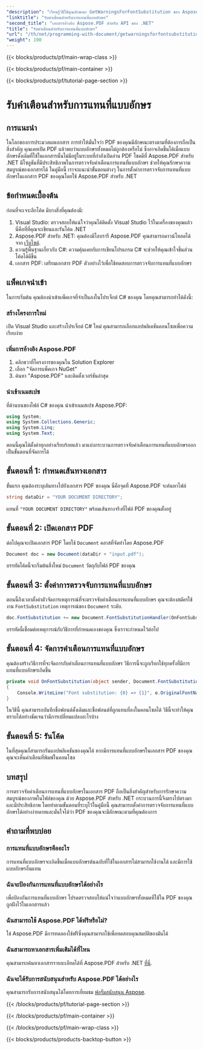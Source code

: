 ```yaml
---
"description": "เรียนรู้วิธีใช้คุณลักษณะ GetWarningsForFontSubstitution ของ Aspose.PDF สำหรับ .NET เพื่อตรวจจับคำเตือนการแทนที่แบบอักษรเมื่อเปิดเอกสาร PDF"
"linktitle": "รับคำเตือนสำหรับการแทนที่แบบอักษร"
"second_title": "เอกสารอ้างอิง Aspose.PDF สำหรับ API ของ .NET"
"title": "รับคำเตือนสำหรับการแทนที่แบบอักษร"
"url": "/th/net/programming-with-document/getwarningsforfontsubstitution/"
"weight": 190
---
```


{{< blocks/products/pf/main-wrap-class >}}

{{< blocks/products/pf/main-container >}}

{{< blocks/products/pf/tutorial-page-section >}}

# รับคำเตือนสำหรับการแทนที่แบบอักษร

## การแนะนำ

ในโลกของการประมวลผลเอกสาร การทำให้มั่นใจว่า PDF ของคุณมีลักษณะตรงตามที่ต้องการถือเป็นสิ่งสำคัญ คุณเคยเปิด PDF แล้วพบว่าแบบอักษรทั้งหมดไม่ถูกต้องหรือไม่ ซึ่งอาจเกิดขึ้นได้เมื่อแบบอักษรดั้งเดิมที่ใช้ในเอกสารนั้นไม่มีอยู่ในระบบที่กำลังเปิดอ่าน PDF โชคดีที่ Aspose.PDF สำหรับ .NET มีโซลูชันที่มีประสิทธิภาพในการตรวจจับคำเตือนการแทนที่แบบอักษร ช่วยให้คุณรักษาความสมบูรณ์ของเอกสารได้ ในคู่มือนี้ เราจะแนะนำขั้นตอนต่างๆ ในการตั้งค่าการตรวจจับการแทนที่แบบอักษรในเอกสาร PDF ของคุณโดยใช้ Aspose.PDF สำหรับ .NET

## ข้อกำหนดเบื้องต้น

ก่อนที่จะเจาะลึกโค้ด มีบางสิ่งที่คุณต้องมี:

1. Visual Studio: ตรวจสอบให้แน่ใจว่าคุณได้ติดตั้ง Visual Studio ไว้ในเครื่องของคุณแล้ว นี่คือที่ที่คุณจะเขียนและรันโค้ด .NET
2. Aspose.PDF สำหรับ .NET: คุณต้องมีไลบรารี Aspose.PDF คุณสามารถดาวน์โหลดได้จาก [เว็บไซต์](https://releases-aspose.com/pdf/net/).
3. ความรู้พื้นฐานเกี่ยวกับ C#: ความคุ้นเคยกับการเขียนโปรแกรม C# จะช่วยให้คุณเข้าใจชิ้นส่วนโค้ดได้ดีขึ้น
4. เอกสาร PDF: เตรียมเอกสาร PDF ตัวอย่างไว้เพื่อใช้ทดสอบการตรวจจับการแทนที่แบบอักษร

## แพ็คเกจนำเข้า

ในการเริ่มต้น คุณต้องนำเข้าแพ็คเกจที่จำเป็นลงในโปรเจ็กต์ C# ของคุณ โดยคุณสามารถทำได้ดังนี้:

### สร้างโครงการใหม่

เปิด Visual Studio และสร้างโปรเจ็กต์ C# ใหม่ คุณสามารถเลือกแอปพลิเคชันคอนโซลเพื่อความเรียบง่าย

### เพิ่มการอ้างอิง Aspose.PDF

1. คลิกขวาที่โครงการของคุณใน Solution Explorer
2. เลือก "จัดการแพ็คเกจ NuGet"
3. ค้นหา "Aspose.PDF" และติดตั้งเวอร์ชันล่าสุด

### นำเข้าเนมสเปซ

ที่ด้านบนของไฟล์ C# ของคุณ นำเข้าเนมสเปซ Aspose.PDF:

```csharp
using System;
using System.Collections.Generic;
using System.Linq;
using System.Text;
```

ตอนนี้คุณได้ตั้งค่าทุกอย่างเรียบร้อยแล้ว มาแบ่งกระบวนการตรวจจับคำเตือนการแทนที่แบบอักษรออกเป็นขั้นตอนที่จัดการได้

## ขั้นตอนที่ 1: กำหนดเส้นทางเอกสาร

ขั้นแรก คุณต้องระบุเส้นทางไปยังเอกสาร PDF ของคุณ นี่คือจุดที่ Aspose.PDF จะค้นหาไฟล์

```csharp
string dataDir = "YOUR DOCUMENT DIRECTORY";
```

แทนที่ `"YOUR DOCUMENT DIRECTORY"` พร้อมเส้นทางจริงที่ไฟล์ PDF ของคุณตั้งอยู่

## ขั้นตอนที่ 2: เปิดเอกสาร PDF

ต่อไปคุณจะเปิดเอกสาร PDF โดยใช้ `Document` คลาสที่จัดทำโดย Aspose.PDF

```csharp
Document doc = new Document(dataDir + "input.pdf");
```

บรรทัดโค้ดนี้จะเริ่มต้นสิ่งใหม่ `Document` วัตถุกับไฟล์ PDF ของคุณ

## ขั้นตอนที่ 3: ตั้งค่าการตรวจจับการแทนที่แบบอักษร

ตอนนี้ถึงเวลาตั้งค่าตัวจัดการเหตุการณ์ที่จะตรวจจับคำเตือนการแทนที่แบบอักษร คุณจะต้องสมัครใช้งาน `FontSubstitution` เหตุการณ์ของ `Document` ระดับ.

```csharp
doc.FontSubstitution += new Document.FontSubstitutionHandler(OnFontSubstitution);
```

บรรทัดนี้เชื่อมต่อเหตุการณ์กับวิธีการที่กำหนดเองของคุณ ซึ่งเราจะกำหนดไว้ต่อไป

## ขั้นตอนที่ 4: จัดการคำเตือนการแทนที่แบบอักษร

คุณต้องสร้างวิธีการที่จะจัดการกับคำเตือนการแทนที่แบบอักษร วิธีการนี้จะถูกเรียกใช้ทุกครั้งที่มีการแทนที่แบบอักษรเกิดขึ้น

```csharp
private void OnFontSubstitution(object sender, Document.FontSubstitutionEventArgs e)
{
    Console.WriteLine("Font substitution: {0} => {1}", e.OriginalFontName, e.SubstitutedFontName);
}
```

ในวิธีนี้ คุณสามารถบันทึกชื่อฟอนต์ดั้งเดิมและชื่อฟอนต์ที่ถูกแทนที่ลงในคอนโซลได้ วิธีนี้จะทำให้คุณทราบได้อย่างชัดเจนว่ามีการเปลี่ยนแปลงอะไรบ้าง

## ขั้นตอนที่ 5: รันโค้ด

ในที่สุดคุณก็สามารถรันแอปพลิเคชันของคุณได้ หากมีการแทนที่แบบอักษรในเอกสาร PDF ของคุณ คุณจะเห็นคำเตือนที่พิมพ์ในคอนโซล

## บทสรุป

การตรวจจับคำเตือนการแทนที่แบบอักษรในเอกสาร PDF ถือเป็นสิ่งสำคัญสำหรับการรักษาความสมบูรณ์ของภาพในไฟล์ของคุณ ด้วย Aspose.PDF สำหรับ .NET กระบวนการนี้จึงตรงไปตรงมาและมีประสิทธิภาพ โดยทำตามขั้นตอนที่ระบุไว้ในคู่มือนี้ คุณสามารถตั้งค่าการตรวจจับการแทนที่แบบอักษรได้อย่างง่ายดายและมั่นใจได้ว่า PDF ของคุณจะมีลักษณะตามที่คุณต้องการ

## คำถามที่พบบ่อย

### การแทนที่แบบอักษรคืออะไร
การแทนที่แบบอักษรจะเกิดขึ้นเมื่อแบบอักษรต้นฉบับที่ใช้ในเอกสารไม่สามารถใช้งานได้ และมีการใช้แบบอักษรอื่นแทน

### ฉันจะป้องกันการแทนที่แบบอักษรได้อย่างไร
เพื่อป้องกันการแทนที่แบบอักษร โปรดตรวจสอบให้แน่ใจว่าแบบอักษรทั้งหมดที่ใช้ใน PDF ของคุณถูกฝังไว้ในเอกสารแล้ว

### ฉันสามารถใช้ Aspose.PDF ได้ฟรีหรือไม่?
ใช่ Aspose.PDF มีการทดลองใช้ฟรีซึ่งคุณสามารถใช้เพื่อทดสอบคุณสมบัติของมันได้

### ฉันสามารถหาเอกสารเพิ่มเติมได้ที่ไหน
คุณสามารถค้นหาเอกสารรายละเอียดได้ที่ Aspose.PDF สำหรับ .NET [ที่นี่](https://reference-aspose.com/pdf/net/).

### ฉันจะได้รับการสนับสนุนสำหรับ Aspose.PDF ได้อย่างไร
คุณสามารถรับการสนับสนุนได้โดยการเยี่ยมชม [ฟอรั่มสนับสนุน Aspose](https://forum-aspose.com/c/pdf/10).

{{< /blocks/products/pf/tutorial-page-section >}}

{{< /blocks/products/pf/main-container >}}

{{< /blocks/products/pf/main-wrap-class >}}

{{< blocks/products/products-backtop-button >}}